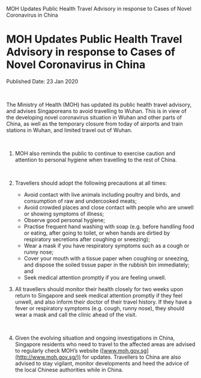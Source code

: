 MOH Updates Public Health Travel Advisory in response to Cases of Novel
Coronavirus in China

MOH Updates Public Health Travel Advisory in response to Cases of Novel Coronavirus in China
============================================================================================

Published Date: 23 Jan 2020

<div>

­­

</div>

The Ministry of Health (MOH) has updated its public health travel
advisory, and advises Singaporeans to avoid travelling to Wuhan. This is
in view of the developing novel coronavirus situation in Wuhan and other
parts of China, as well as the temporary closure from today of airports
and train stations in Wuhan, and limited travel out of Wuhan.

 

1.  MOH also reminds the public to continue to exercise caution and
    attention to personal hygiene when travelling to the rest of China.

     

2.  Travellers should adopt the following precautions at all times:
    -   Avoid contact with live animals including poultry and birds, and
        consumption of raw and undercooked meats;
    -   Avoid crowded places and close contact with people who are
        unwell or showing symptoms of illness;
    -   Observe good personal hygiene;
    -   Practise frequent hand washing with soap (e.g. before handling
        food or eating, after going to toilet, or when hands are dirtied
        by respiratory secretions after coughing or sneezing);
    -   Wear a mask if you have respiratory symptoms such as a cough or
        runny nose;
    -   Cover your mouth with a tissue paper when coughing or sneezing,
        and dispose the soiled tissue paper in the rubbish bin
        immediately; and
    -   Seek medical attention promptly if you are feeling unwell.
3.  All travellers should monitor their health closely for two weeks
    upon return to Singapore and seek medical attention promptly if they
    feel unwell, and also inform their doctor of their travel history.
    If they have a fever or respiratory symptoms (e.g. cough, runny
    nose), they should wear a mask and call the clinic ahead of the
    visit.

     

4.  Given the evolving situation and ongoing investigations in China,
    Singapore residents who need to travel to the affected areas are
    advised to regularly check MOH’s website
    ([www.moh.gov.sg](http://www.moh.gov.sg/)) for updates. Travellers
    to China are also advised to stay vigilant, monitor developments and
    heed the advice of the local Chinese authorities while in China.

 
